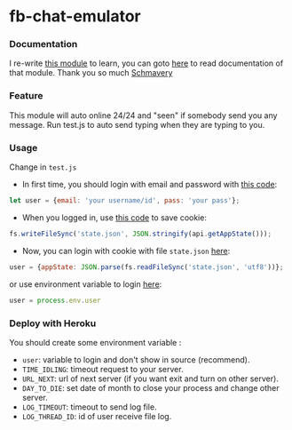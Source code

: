 # fb-chat-emulator

### Documentation
I re-write [this module](https://github.com/Schmavery/facebook-chat-api) to learn, you can goto [here](https://github.com/Schmavery/facebook-chat-api#documentation) to read documentation of that module.
Thank you so much [Schmavery](https://github.com/Schmavery/)

### Feature
This module will auto online 24/24 and "seen" if somebody send you any message.
Run test.js to auto send typing when they are typing to you.

### Usage
Change in `test.js`
- In first time, you should login with email and password with [this code](https://github.com/Hongarc/fb-chat-emulator/blob/b5ce0af79f509b121f30c2745e68f821fce829f6/test.js#L10):
```js
let user = {email: 'your username/id', pass: 'your pass'};
```
- When you logged in, use [this code](https://github.com/Hongarc/fb-chat-emulator/blob/b5ce0af79f509b121f30c2745e68f821fce829f6/test.js#L21) to save cookie:
```js
fs.writeFileSync('state.json', JSON.stringify(api.getAppState()));
```
- Now, you can login with cookie with file `state.json` [here](https://github.com/Hongarc/fb-chat-emulator/blob/b5ce0af79f509b121f30c2745e68f821fce829f6/test.js#L15):
```js
user = {appState: JSON.parse(fs.readFileSync('state.json', 'utf8'))};
```
or use environment variable to login [here](https://github.com/Hongarc/fb-chat-emulator/blob/b5ce0af79f509b121f30c2745e68f821fce829f6/test.js#L11):
```js
user = process.env.user
```

### Deploy with Heroku
You should create some environment variable :
- `user`: variable to login and don't show in source (recommend).
- `TIME_IDLING`: timeout request to your server.
- `URL_NEXT`: url of next server (if you want exit and turn on other server).
- `DAY_TO_DIE`: set date of month to close your process and change other server.
- `LOG_TIMEOUT`: timeout to send log file.
- `LOG_THREAD_ID`: id of user receive file log.
